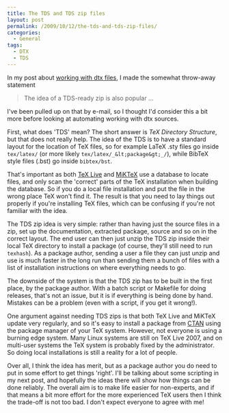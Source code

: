 ```yaml
---
title: The TDS and TDS zip files
layout: post
permalink: /2009/10/12/the-tds-and-tds-zip-files/
categories:
  - General
tags:
  - DTX
  - TDS
---
```

In my post about [working with dtx files](/2009/10/11/working-with-dtx-files/), I made the somewhat throw-away statement

> The idea of a TDS-ready zip is also popular …

I've been pulled up on that by e-mail, so I  thought I'd consider this a bit more before looking at automating working with dtx sources.

First, what does 'TDS' mean? The short answer is _TeX Directory Structure_, but that does not really help. The idea of the TDS is to have a standard layout for the location of TeX files, so for example LaTeX .sty files go inside `tex/latex/` (or more likely `tex/latex/_&lt;package&gt;_/`), while BibTeX style files (.bst) go inside `bibtex/bst`.

That's important as both [TeX Live](https://tug.org/texlive/) and [MiKTeX](https://www.miktex.org) use a database to locate files, and only scan the 'correct' parts of the TeX installation when building the database. So if you do a local file installation and put the file in the wrong place TeX won't find it. The result is that you need to lay things out properly if you're installing TeX files, which can be confusing if you're not familiar with the idea.

The TDS zip idea is very simple: rather than having just the source files in a zip, set up the documentation, extracted package, source and so on in the correct layout. The end user can then just unzip the TDS zip inside their local TeX directory to install a package (of course, they'll still need to run `texhash`). As a package author, sending a user a file they can just unzip and use is much faster in the long run than sending them a bunch of files with a list of installation instructions on where everything needs to go.

The downside of the system is that the TDS zip has to be built in the first place, by the package author. With a batch script or Makefile for doing releases, that's not an issue, but it is if everything is being done by hand. Mistakes can be a problem (even with a script, if you get it wrong!).

One argument against needing TDS zips is that both TeX Live and MiKTeX update very regularly, and so it's easy to install a package from [CTAN](https://www.ctan.org) using the package manager of your TeX system. However, not everyone is using a burning edge system. Many Linux systems are still on TeX Live 2007, and on multi-user systems the TeX system is probably fixed by the administrator.  So doing local installations is still a reality for a lot of people.

Over all, I think the idea has merit, but as a package author you do need to put in some effort to get things 'right'. I'll be talking about some scripting in my next post, and hopefully the ideas there will show how things can be done reliably. The overall aim is to make life easier for non-experts, and if that means a bit more effort for the more experienced TeX users then I think the trade-off is not too bad. I don't expect everyone to agree with me!
